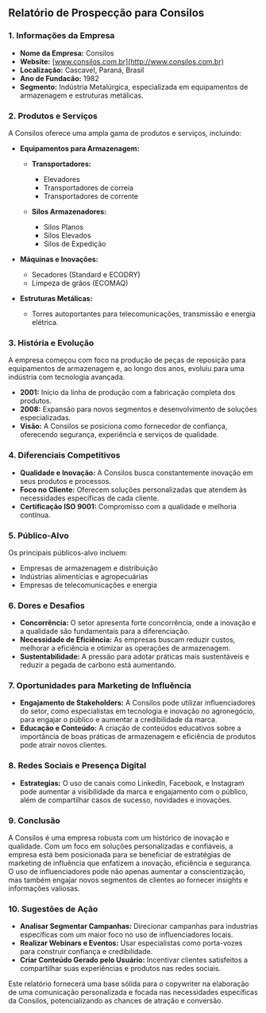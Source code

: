 ## Relatório de Prospecção para Consilos

### 1. Informações da Empresa
- **Nome da Empresa:** Consilos
- **Website:** [www.consilos.com.br](http://www.consilos.com.br)
- **Localização:** Cascavel, Paraná, Brasil
- **Ano de Fundacão:** 1982
- **Segmento:** Indústria Metalúrgica, especializada em equipamentos de armazenagem e estruturas metálicas.
  
### 2. Produtos e Serviços
A Consilos oferece uma ampla gama de produtos e serviços, incluindo:

- **Equipamentos para Armazenagem:**
  - **Transportadores:**
    - Elevadores
    - Transportadores de correia
    - Transportadores de corrente

  - **Silos Armazenadores:**
    - Silos Planos
    - Silos Elevados
    - Silos de Expedição

- **Máquinas e Inovações:**
  - Secadores (Standard e ECODRY)
  - Limpeza de grãos (ECOMAQ)
  
- **Estruturas Metálicas:**
  - Torres autoportantes para telecomunicações, transmissão e energia elétrica.

### 3. História e Evolução
A empresa começou com foco na produção de peças de reposição para equipamentos de armazenagem e, ao longo dos anos, evoluiu para uma indústria com tecnologia avançada. 

- **2001:** Início da linha de produção com a fabricação completa dos produtos.
- **2008:** Expansão para novos segmentos e desenvolvimento de soluções especializadas.
- **Visão:** A Consilos se posiciona como fornecedor de confiança, oferecendo segurança, experiência e serviços de qualidade.

### 4. Diferenciais Competitivos
- **Qualidade e Inovação:** A Consilos busca constantemente inovação em seus produtos e processos.
- **Foco no Cliente:** Oferecem soluções personalizadas que atendem às necessidades específicas de cada cliente.
- **Certificação ISO 9001:** Compromisso com a qualidade e melhoria contínua.

### 5. Público-Alvo
Os principais públicos-alvo incluem:
- Empresas de armazenagem e distribuição
- Indústrias alimentícias e agropecuárias
- Empresas de telecomunicações e energia

### 6. Dores e Desafios
- **Concorrência:** O setor apresenta forte concorrência, onde a inovação e a qualidade são fundamentais para a diferenciação.
- **Necessidade de Eficiência:** As empresas buscam reduzir custos, melhorar a eficiência e otimizar as operações de armazenagem.
- **Sustentabilidade:** A pressão para adotar práticas mais sustentáveis e reduzir a pegada de carbono está aumentando.

### 7. Oportunidades para Marketing de Influência
- **Engajamento de Stakeholders:** A Consilos pode utilizar influenciadores do setor, como especialistas em tecnologia e inovação no agronegócio, para engajar o público e aumentar a credibilidade da marca.
- **Educação e Conteúdo:** A criação de conteúdos educativos sobre a importância de boas práticas de armazenagem e eficiência de produtos pode atrair novos clientes.
  
### 8. Redes Sociais e Presença Digital
- **Estrategias:** O uso de canais como LinkedIn, Facebook, e Instagram pode aumentar a visibilidade da marca e engajamento com o público, além de compartilhar casos de sucesso, novidades e inovações.
  
### 9. Conclusão
A Consilos é uma empresa robusta com um histórico de inovação e qualidade. Com um foco em soluções personalizadas e confiáveis, a empresa está bem posicionada para se beneficiar de estratégias de marketing de influência que enfatizem a inovação, eficiência e segurança. O uso de influenciadores pode não apenas aumentar a conscientização, mas também engajar novos segmentos de clientes ao fornecer insights e informações valiosas.

### 10. Sugestões de Ação
- **Analisar Segmentar Campanhas:** Direcionar campanhas para industrias específicas com um maior foco no uso de influenciadores locais.
- **Realizar Webinars e Eventos:** Usar especialistas como porta-vozes para construir confiança e credibilidade.
- **Criar Conteúdo Gerado pelo Usuário:** Incentivar clientes satisfeitos a compartilhar suas experiências e produtos nas redes sociais. 

Este relatório fornecerá uma base sólida para o copywriter na elaboração de uma comunicação personalizada e focada nas necessidades específicas da Consilos, potencializando as chances de atração e conversão.